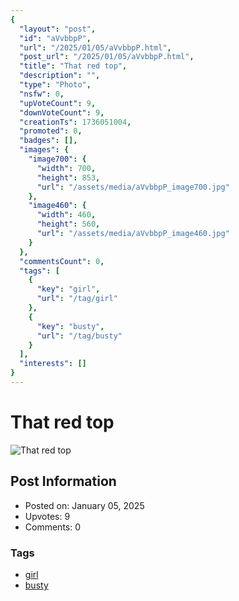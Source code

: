 ```yaml
---
{
  "layout": "post",
  "id": "aVvbbpP",
  "url": "/2025/01/05/aVvbbpP.html",
  "post_url": "/2025/01/05/aVvbbpP.html",
  "title": "That red top",
  "description": "",
  "type": "Photo",
  "nsfw": 0,
  "upVoteCount": 9,
  "downVoteCount": 9,
  "creationTs": 1736051004,
  "promoted": 0,
  "badges": [],
  "images": {
    "image700": {
      "width": 700,
      "height": 853,
      "url": "/assets/media/aVvbbpP_image700.jpg"
    },
    "image460": {
      "width": 460,
      "height": 560,
      "url": "/assets/media/aVvbbpP_image460.jpg"
    }
  },
  "commentsCount": 0,
  "tags": [
    {
      "key": "girl",
      "url": "/tag/girl"
    },
    {
      "key": "busty",
      "url": "/tag/busty"
    }
  ],
  "interests": []
}
---
```


# That red top

![That red top](/assets/media/aVvbbpP_image700.jpg)

## Post Information

- Posted on: January 05, 2025
- Upvotes: 9
- Comments: 0

### Tags

- [girl](/tag/girl)
- [busty](/tag/busty)
